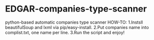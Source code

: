 # EDGAR-companies-type-scanner
python-based automatic companies type scanner
HOW-TO:
1.Instsll beautifulSoup and lxml via pip/easy-install.
2.Put companies name into complist.txt, one name per line.
3.Run the script and enjoy!
